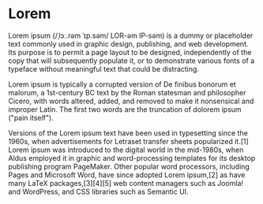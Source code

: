 # Lorem

Lorem ipsum (/ˌlɔː.rəm ˈɪp.səm/ LOR-əm IP-səm) is a dummy or placeholder text commonly used in graphic design, publishing, and web development. Its purpose is to permit a page layout to be designed, independently of the copy that will subsequently populate it, or to demonstrate various fonts of a typeface without meaningful text that could be distracting.

Lorem ipsum is typically a corrupted version of De finibus bonorum et malorum, a 1st-century BC text by the Roman statesman and philosopher Cicero, with words altered, added, and removed to make it nonsensical and improper Latin. The first two words are the truncation of dolorem ipsum ("pain itself").

Versions of the Lorem ipsum text have been used in typesetting since the 1960s, when advertisements for Letraset transfer sheets popularized it.[1] Lorem ipsum was introduced to the digital world in the mid-1980s, when Aldus employed it in graphic and word-processing templates for its desktop publishing program PageMaker. Other popular word processors, including Pages and Microsoft Word, have since adopted Lorem ipsum,[2] as have many LaTeX packages,[3][4][5] web content managers such as Joomla! and WordPress, and CSS libraries such as Semantic UI.